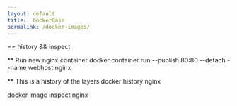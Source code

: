 ```yaml
---
layout: default
title:  DockerBase
permalink: /docker-images/
---
```


  == history && inspect

  ** Run new nginx container
  docker container run --publish 80:80 --detach --name webhost nginx

  ** This is a history of the layers
  docker history nginx

  docker image inspect nginx